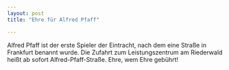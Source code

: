 ```yaml
---
layout: post
title: "Ehre für Alfred Pfaff"

---
```


Alfred Pfaff ist der erste Spieler der Eintracht, nach dem eine Straße in Frankfurt benannt wurde. Die Zufahrt zum Leistungszentrum am Riederwald heißt ab sofort Alfred-Pfaff-Straße. Ehre, wem Ehre gebührt!


